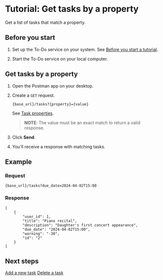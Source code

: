 # Tutorial: Get tasks by a property
Get a list of tasks that match a property.

## Before you start
1. Set up the To-Do service on your system. See [Before you start a tutorial](/docs/tutorials/before-you-start-a-tutorial.md).

2. Start the To-Do service on your local computer.

## Get tasks by a property

1. Open the Postman app on your desktop.

2. Create a `GET` request.

    ```
    {base_url}/tasks?{property}={value}
    ```
    See [Task properties](//docs/api/get-task-ref.md).
    
    >**NOTE**: The value must be an exact match to return a valid response.

3. Click **Send**.
4. You'll receive a response with matching tasks.

## Example

### Request

```
{base_url}/tasks?due_date=2024-04-02T15:00
```
### Response

```
[
    {
        "user_id": 1,
        "title": "Piano recital",
        "description": "Daughter's first concert appearance",
        "due_date": "2024-04-02T15:00",
        "warning": "-30",
        "id": "2"
    }
]
```

## Next steps

[Add a new task](/docs/tutorials/add-a-new-task.md)
[Delete a task](/docs/tutorials/delete-a-task.md)